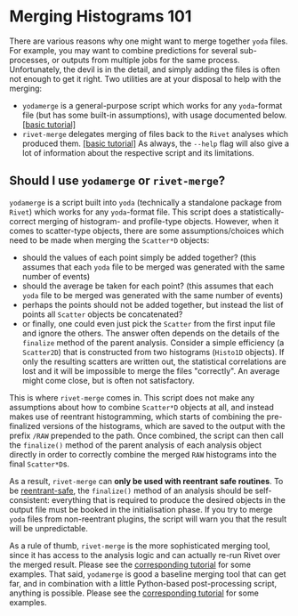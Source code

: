 # Merging Histograms 101

There are various reasons why one might want to merge together `yoda` files. 
For example, you may want to combine predictions for several sub-processes, 
or outputs from multiple jobs for the same process.
Unfortunately, the devil is in the detail, and simply adding the files
is often not enough to get it right. 
Two utilities are at your disposal to help with the merging:
 * `yodamerge` is a general-purpose script which works for any `yoda`-format file 
 (but has some built-in assumptions), with usage documented below. 
 [\[basic tutorial\]](merging3.md)
 * `rivet-merge` delegates merging of files back to the `Rivet` analyses which produced them.
 [\[basic tutorial\]](merging2.md)
As always, the `--help` flag will also give a lot of information about the respective script
and its limitations. 

## Should I use `yodamerge` or `rivet-merge`?

`yodamerge` is a script built into `yoda` (technically a standalone package from `Rivet`)
which works for any `yoda`-format file. This script does a statistically-correct merging of 
histogram- and profile-type objects. However, when it comes to scatter-type objects,
there are some assumptions/choices which need to be made when merging the `Scatter*D` objects: 
 * should the values of each point simply be added together? 
 (this assumes that each `yoda` file to be merged was generated with the same number of events)
 * should the average be taken for each point? (this assumes that each `yoda` file to be merged was generated with the same number of events)
 * perhaps the points should not be added together, but instead the list of points all `Scatter` objects be concatenated?
 * or finally, one could even just pick the `Scatter` from the first input file and ignore the others.
The answer often depends on the details of the `finalize` method of the parent analysis.
Consider a simple efficiency (a `Scatter2D`) that is constructed from two histograms (`Histo1D` objects).
If only the resulting scatters are written out, the statistical correlations are lost and
it will be impossible to merge the files "correctly". An average might come close, 
but is often not satisfactory.

This is where `rivet-merge` comes in. This script does not make any assumptions about 
how to combine `Scatter*D` objects at all, and instead makes use of reentrant histogramming,
which starts of combining the pre-finalized versions of the histograms, which are saved to the
output with the prefix `/RAW` prepended to the path. Once combined, the script can then call 
the `finalize()` method of the parent analysis of each analysis object directly in order to correctly 
combine the merged `RAW` histograms into the final `Scatter*D`s.

As a result, `rivet-merge` can **only be used with reentrant safe routines**. 
To be [reentrant-safe](merging2.md#reentrant-safety), the `finalize()` method of an analysis 
should be self-consistent: everything that is required to produce the desired objects 
in the output file must be booked in the initialisation phase. If you try to merge 
`yoda` files from non-reentrant plugins, the script will warn you that the result
will be unpredictable. 

As a rule of thumb, `rivet-merge` is the more sophisticated merging tool, since it has access to the
analysis logic and can actually re-run Rivet over the merged result. 
Please see the [corresponding tutorial](merging2.md) for some examples.
That said, `yodamerge` is good a baseline merging tool that can get far, and in combination with 
a little Python-based post-processing script, anything is possible.
Please see the [corresponding tutorial](merging3.md) for some examples.

